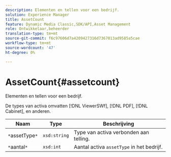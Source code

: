 ```yaml
---
description: Elementen en tellen voor een bedrijf.
solution: Experience Manager
title: AssetCount
feature: Dynamic Media Classic,SDK/API,Asset Management
role: Ontwikkelaar,beheerder
translation-type: tm+mt
source-git-commit: f6c97606d7a4209427316d7367013ad9585a5cae
workflow-type: tm+mt
source-wordcount: '47'
ht-degree: 0%

---
```



# AssetCount{#assetcount}

Elementen en tellen voor een bedrijf.

De types van activa omvatten [!DNL ViewerSWf], [!DNL PDF], [!DNL Cabinet], en anderen.

| Naam | Type | Beschrijving |
|---|---|---|
| `*`assetType`*` | `xsd:string` | Type van activa verbonden aan telling. |
| `*`aantal`*` | `xsd:int` | Aantal activa `assetType` in het bedrijf. |

